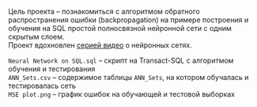 Цель проекта – познакомиться с алгоритмом обратного распространения ошибки (backpropagation) на примере построения и обучения на SQL простой полносвязной нейронной сети с одним скрытым слоем.
<br>
Проект вдохновлен [серией видео](https://www.3blue1brown.com/topics/neural-networks) о нейронных сетях.

`Neural Network on SQL.sql` – скрипт на Transact-SQL с алгоритмом обучения и тестирования
<br>
`ANN_Sets.csv` – содержимое таблицы `ANN_Sets`, на котором обучалась и тестировалась сеть
<br>
`MSE plot.png` – график ошибок на обучающей и тестовой выборках

